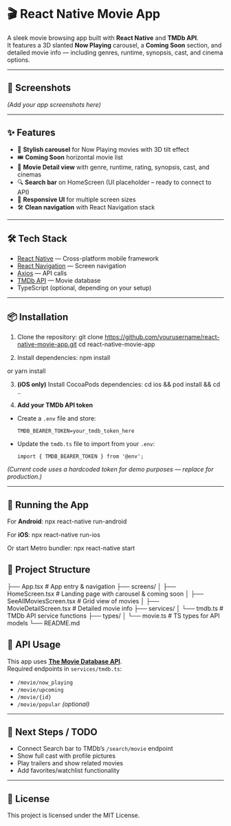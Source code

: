 # 🎬 React Native Movie App

A sleek movie browsing app built with **React Native** and **TMDb API**.  
It features a 3D slanted **Now Playing** carousel, a **Coming Soon** section, and detailed movie info — including genres, runtime, synopsis, cast, and cinema options.

---

## 📸 Screenshots
*(Add your app screenshots here)*

---

## ✨ Features

- 🎠 **Stylish carousel** for Now Playing movies with 3D tilt effect
- 🎟 **Coming Soon** horizontal movie list
- 📜 **Movie Detail view** with genre, runtime, rating, synopsis, cast, and cinemas
- 🔍 **Search bar** on HomeScreen (UI placeholder – ready to connect to API)
- 📱 **Responsive UI** for multiple screen sizes
- 🛠 **Clean navigation** with React Navigation stack

---

## 🛠 Tech Stack

- [React Native](https://reactnative.dev/) — Cross-platform mobile framework  
- [React Navigation](https://reactnavigation.org/) — Screen navigation  
- [Axios](https://axios-http.com/) — API calls  
- [TMDb API](https://developer.themoviedb.org/) — Movie database  
- TypeScript (optional, depending on your setup)

---

## 📦 Installation

1. Clone the repository:
git clone https://github.com/yourusername/react-native-movie-app.git
cd react-native-movie-app


2. Install dependencies:
npm install

or
yarn install

3. **(iOS only)** Install CocoaPods dependencies:
cd ios && pod install && cd ..

4. **Add your TMDb API token**  
- Create a `.env` file and store:
  ```
  TMDB_BEARER_TOKEN=your_tmdb_token_here
  ```
- Update the `tmdb.ts` file to import from your `.env`:
  ```
  import { TMDB_BEARER_TOKEN } from '@env';
  ```
*(Current code uses a hardcoded token for demo purposes — replace for production.)*

---

## 🚀 Running the App

For **Android**:
npx react-native run-android

For **iOS**:
npx react-native run-ios

Or start Metro bundler:
npx react-native start

## 📂 Project Structure

├── App.tsx # App entry & navigation
├── screens/
│ ├── HomeScreen.tsx # Landing page with carousel & coming soon
│ ├── SeeAllMoviesScreen.tsx # Grid view of movies
│ ├── MovieDetailScreen.tsx # Detailed movie info
├── services/
│ └── tmdb.ts # TMDb API service functions
├── types/
│ └── movie.ts # TS types for API models
└── README.md

## 🔑 API Usage

This app uses **[The Movie Database API](https://developer.themoviedb.org/)**.  
Required endpoints in `services/tmdb.ts`:

- `/movie/now_playing`
- `/movie/upcoming`
- `/movie/{id}`
- `/movie/popular` *(optional)*

---

## 📌 Next Steps / TODO

- Connect Search bar to TMDb’s `/search/movie` endpoint  
- Show full cast with profile pictures  
- Play trailers and show related movies  
- Add favorites/watchlist functionality

---

## 📄 License

This project is licensed under the MIT License.


